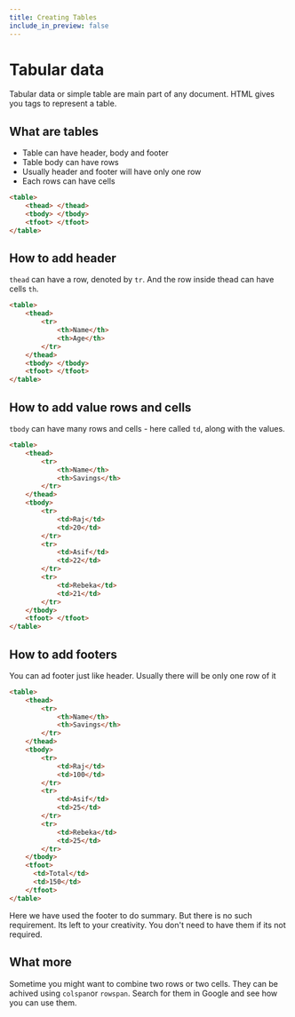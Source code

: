 ```yaml
---
title: Creating Tables
include_in_preview: false
---
```


# Tabular data
Tabular data or simple table are main part of any document. HTML gives you tags to represent a table.

## What are tables
- Table can have header, body and footer
- Table body can have rows
- Usually header and footer will have only one row
- Each rows can have cells

```html
<table>
    <thead> </thead>
    <tbody> </tbody>
    <tfoot> </tfoot>
</table>
```

## How to add header
`thead` can have a row, denoted by `tr`. And the row inside thead can have cells `th`.

```html
<table>
    <thead> 
        <tr>
            <th>Name</th>
            <th>Age</th>
        </tr>
    </thead>
    <tbody> </tbody>
    <tfoot> </tfoot>
</table>
```

## How to add value rows and cells
`tbody` can have many rows and cells  - here called `td`, along with the values.

```html
<table>
    <thead> 
        <tr>
            <th>Name</th>
            <th>Savings</th>
        </tr>
    </thead>
    <tbody> 
        <tr>
            <td>Raj</td>
            <td>20</td>
        </tr>
        <tr>
            <td>Asif</td>
            <td>22</td>
        </tr>
        <tr>
            <td>Rebeka</td>
            <td>21</td>
        </tr>
    </tbody>
    <tfoot> </tfoot>
</table>
```


## How to add footers

You can ad footer just like header. Usually there will be only one row of it

```html
<table>
    <thead> 
        <tr>
            <th>Name</th>
            <th>Savings</th>
        </tr>
    </thead>
    <tbody> 
        <tr>
            <td>Raj</td>
            <td>100</td>
        </tr>
        <tr>
            <td>Asif</td>
            <td>25</td>
        </tr>
        <tr>
            <td>Rebeka</td>
            <td>25</td>
        </tr>
    </tbody>
    <tfoot> 
      <td>Total</td>
      <td>150</td>
    </tfoot>
</table>
```

Here we have used the footer to do summary. But there is no such requirement. Its left to your creativity. You don't need to have them if its not required.

## What more

Sometime you might want to combine two rows or two cells. They can be achived using `colspan`or `rowspan`.  Search for them in Google and see how you can use them.